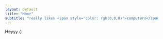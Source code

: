 ```yaml
---
layout: default
title: "Home"
subtitle: "really likes <span style='color: rgb(0,0,0)'>computers</span> & <span style='color: rgb(0,0,0)'>volleyball</span>"
---
```


Heyyy :)

